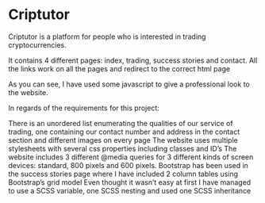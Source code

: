 # Criptutor

Criptutor is a platform for people who is interested in trading cryptocurrencies.

It contains 4 different pages: index, trading, success stories and contact. All the links work on all the pages and redirect to the correct html page

As you can see, I have used some javascript to give a professional look to the website.

In regards of the requirements for this project:

There is an unordered list enumerating the qualities of our service of trading, one containing our contact number and address in the contact section and different images on every page
The website uses multiple stylesheets with several css properties including classes and ID’s
The website includes 3 different @media queries for 3 different kinds of screen devices: standard, 800 pixels and 600 pixels.
Bootstrap has been used in the success stories page where I have included 2 column tables using Bootstrap’s grid model
Even thought it wasn’t easy at first I have managed to use a SCSS variable, one SCSS nesting and used one SCSS inheritance


